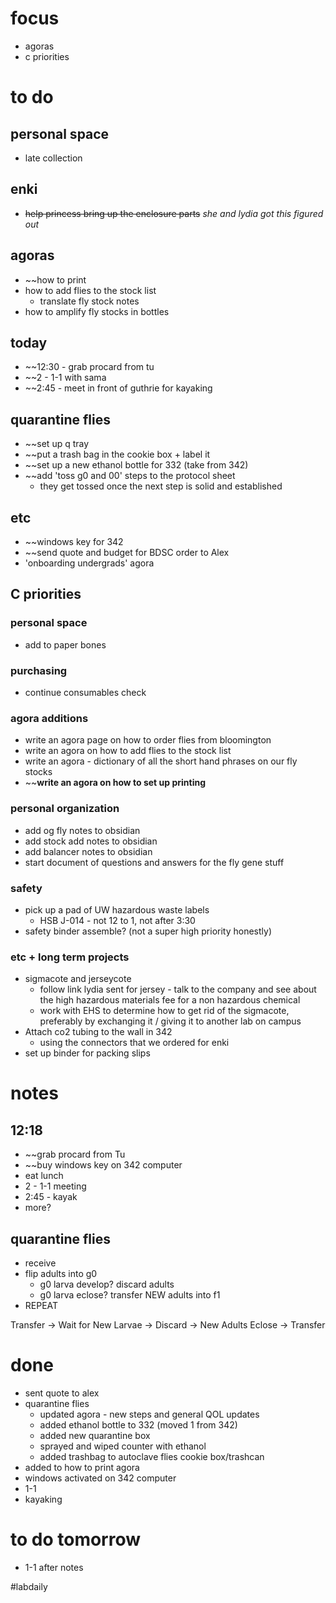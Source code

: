 # focus
- agoras
- c priorities
# to do
## personal space
- late collection
## enki
- ~~help princess bring up the enclosure parts~~ *she and lydia got this figured out*
## agoras
- ~~how to print
- how to add flies to the stock list
	- translate fly stock notes
- how to amplify fly stocks in bottles
## today
- ~~12:30 - grab procard from tu
- ~~2 - 1-1 with sama
- ~~2:45 - meet in front of guthrie for kayaking
## quarantine flies
- ~~set up q tray
- ~~put a trash bag in the cookie box + label it
- ~~set up a new ethanol bottle for 332 (take from 342)
- ~~add 'toss g0 and 00' steps to the protocol sheet 
	- they get tossed once the next step is solid and established
## etc
- ~~windows key for 342 
- ~~send quote and budget for BDSC order to Alex
- 'onboarding undergrads' agora

## C priorities 

### personal space
- add to paper bones
### purchasing
- continue consumables check
### agora additions
- write an agora page on how to order flies from bloomington 
- write an agora on how to add flies to the stock list
- write an agora - dictionary of all the short hand phrases on our fly stocks
- ~~**write an agora on how to set up printing** 
### personal organization
- add og fly notes to obsidian
- add stock add notes to obsidian
- add balancer notes to obsidian
- start document of questions and answers for the fly gene stuff
### safety
- pick up a pad of UW hazardous waste labels 
	- HSB J-014 - not 12 to 1, not after 3:30
- safety binder assemble? (not a super high priority honestly)
### etc + long term projects
- sigmacote and jerseycote
	- follow link lydia sent for jersey - talk to the company and see about the high hazardous materials fee for a non hazardous chemical
	- work with EHS to determine how to get rid of the sigmacote, preferably by exchanging it / giving it to another lab on campus
- Attach co2 tubing to the wall in 342
	- using the connectors that we ordered for enki
- set up binder for packing slips
# notes

## 12:18
- ~~grab procard from Tu
- ~~buy windows key on 342 computer
- eat lunch
- 2 - 1-1 meeting
- 2:45 - kayak
- more?
## quarantine flies
- receive
- flip adults into g0
	- g0 larva develop? discard adults
	- g0 larva eclose? transfer NEW adults into f1
- REPEAT

Transfer -> Wait for New Larvae -> Discard -> New Adults Eclose -> Transfer
# done
- sent quote to alex
- quarantine flies
	- updated agora - new steps and general QOL updates
	- added ethanol bottle to 332 (moved 1 from 342) 
	- added new quarantine box
	- sprayed and wiped counter with ethanol
	- added trashbag to autoclave flies cookie box/trashcan
- added to how to print agora
- windows activated on 342 computer
- 1-1
- kayaking
# to do tomorrow
- 1-1 after notes

#labdaily 